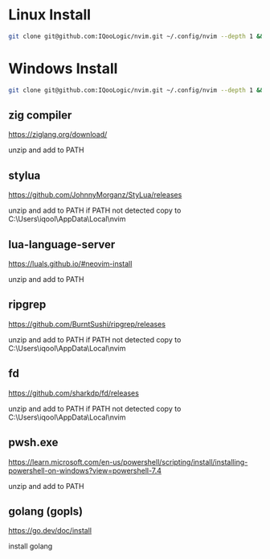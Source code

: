 # Linux Install

```bash
git clone git@github.com:IQooLogic/nvim.git ~/.config/nvim --depth 1 && nvim
```

# Windows Install

```bash
git clone git@github.com:IQooLogic/nvim.git ~/.config/nvim --depth 1 && nvim
```

## zig compiler
https://ziglang.org/download/

unzip and add to PATH

## stylua
https://github.com/JohnnyMorganz/StyLua/releases

unzip and add to PATH if PATH not detected copy to C:\Users\iqool\AppData\Local\nvim

## lua-language-server
https://luals.github.io/#neovim-install

unzip and add to PATH

## ripgrep
https://github.com/BurntSushi/ripgrep/releases

unzip and add to PATH if PATH not detected copy to C:\Users\iqool\AppData\Local\nvim

## fd
https://github.com/sharkdp/fd/releases

unzip and add to PATH if PATH not detected copy to C:\Users\iqool\AppData\Local\nvim

## pwsh.exe
https://learn.microsoft.com/en-us/powershell/scripting/install/installing-powershell-on-windows?view=powershell-7.4

unzip and add to PATH

## golang (gopls)
https://go.dev/doc/install

install golang
